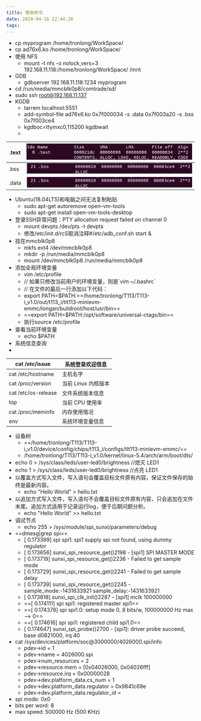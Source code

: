 ```yaml
---
title: 常用命令
date: 2024-04-16 22:44:26
tags: 
---
```


- cp myprogram /home/tronlong/WorkSpace/
- cp ad76x6.ko /home/tronlong/WorkSpace/
- 使用 NFS
  - mount -t nfs -o nolock,vers=3 192.168.11.118:/home/tronlong/WorkSpace/ /mnt
- GDB
  - gdbserver 192.168.11.118:1234 myprogram
- cd /run/media/mmcblk0p8/comtrade/sd/
- sudo ssh root@192.168.11.137
- KGDB
  - tarrem localhost:5551
  - add-symbol-file ad76x6.ko 0x7f000034 -s .data 0x7f003a20 -s .bss 0x7f003ce4
  - kgdboc=ttymxc0,115200 kgdbwait
  - 

|.text|![image1](Zassets/24ca108ca6904803ba8263c99e8b5077.png)|
|------|---------------------------------------------------------------------------------|
|.bss|![image2](Zassets/40cae22bc48c49ffa9a522d0aaeb9ed0.png)|
|.data|![image2](Zassets/40cae22bc48c49ffa9a522d0aaeb9ed0.png)|

- Ubuntu(18.04LTS)和电脑之间无法复制粘贴
  - sudo apt-get autoremove open-vm-tools
  - sudo apt-get install open-vm-tools-desktop
- 登录SSH异常问题：PTY allocation request failed on channel 0
  - mount devpts /dev/pts -t devpts
  - 修改/etc/init.d/rcS取消注释#/etc/adb\_conf.sh start &
- 挂在mmcblk0p8
  - mkfs.ext4 /dev/mmcblk0p8
  - mkdir -p /run/media/mmcblk0p8
  - mount /dev/mmcblk0p8 /run/media/mmcblk0p8
- 添加全局环境变量
  - vim /etc/profile
  - // 如果只修改当前用户的环境变量，则是\`vim ~/.bashrc\`
  - // 在文件的最后一行添加以下代码：
  - export PATH=$PATH:==/home/tronlong/T113/T113-i_v1.0/out/t113_i/tlt113-minievm-emmc/longan/buildroot/host/usr/bin==
  - ==export PATH=$PATH:/opt/software/universal-ctags/bin==
  - 执行source /etc/profile
- 查看当前环境变量
  - echo $PATH
- 系统信息查询
- 

|cat /etc/issue|系统登录欢迎信息|
|--------------|--------|
|cat /etc/hostname|主机名字|
|cat /proc/version|当前 Linux 内核版本|
|cat /etc/os-release|文件系统版本信息|
|top|当前 CPU 使用率|
|cat /proc/meminfo|内存使用情况|
|env|系统环境变量信息|

- 设备树
  - ==/home/tronlong/T113/T113-i_v1.0/device/config/chips/t113_i/configs/tlt113-minievm-emmc/==
  - /home/tronlong/T113/T113-i\_v1.0/kernel/linux-5.4/arch/arm/boot/dts/
- echo 0 > /sys/class/leds/user-led0/brightness //熄灭 LED1
- echo 1 > /sys/class/leds/user-led0/brightness //点亮 LED1
- 以覆盖方式写入文件，写入语句会覆盖目标文件原有内容，保证文件保存的始终是最新内容。
  - echo "Hello World" > hello.txt
- 以追加方式写入文件，写入语句不会覆盖目标文件原有内容，只会追加在文件末尾。追加方式适用于记录运行log，便于后期问题分析。
  - echo "Hello World" >> hello.txt
- 调试节点
  - echo 255 > /sys/module/spi\_sunxi/parameters/debug
- ==dmesg|grep spi==
  - \[ 0.173399\] spi spi1: spi1 supply spi not found, using dummy regulator
  - \[ 0.173656\] sunxi\_spi\_resource\_get()2198 - \[spi1\] SPI MASTER MODE
  - \[ 0.173719\] sunxi\_spi\_resource\_get()2236 - Failed to get sample mode
  - \[ 0.173729\] sunxi\_spi\_resource\_get()2241 - Failed to get sample delay
  - \[ 0.173739\] sunxi\_spi\_resource\_get()2245 - sample\_mode:-1431633921 sample\_delay:-1431633921
  - \[ 0.173818\] sunxi\_spi\_clk\_init()2287 - \[spi1\] mclk 100000000
  - ==[ 0.174111] spi spi1: registered master spi1==
  - ==[ 0.174378] spi spi1.0: setup mode 0, 8 bits/w, 100000000 Hz max --> 0==
  - ==[ 0.174616] spi spi1: registered child spi1.0==
  - \[ 0.174647\] sunxi\_spi\_probe()2700 - \[spi1\]: driver probe succeed, base d0821000, irq 40
- cat /sys/devices/platform/soc@3000000/4026000.spi/info
  - pdev->id = 1
  - pdev->name = 4026000.spi
  - pdev->num\_resources = 2
  - pdev->resource.mem = \[0x04026000, 0x04026fff\]
  - pdev->resource.irq = 0x00000028
  - pdev->dev.platform\_data.cs\_num = 1
  - pdev->dev.platform\_data.regulator = 0x9841c69e
  - pdev->dev.platform\_data.regulator\_id =
- spi mode: 0x0
- bits per word: 8
- max speed: 500000 Hz (500 KHz)
